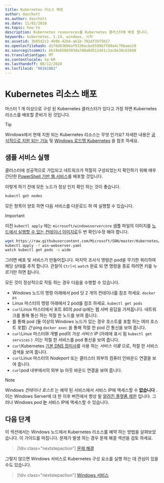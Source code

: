 ```yaml
---
title: Kubernetes 리소스 배포
author: daschott
ms.author: daschott
ms.date: 11/02/2018
ms.topic: how-to
description: Kubernetes resoureces를 Kubernetes 클러스터에 배포 합니다.
keywords: kubernetes, 1.14, windows, 시작
ms.assetid: 3b05d2c2-4b9b-42b4-a61b-702df35f5b17
ms.openlocfilehash: d1f0d836b6af9330acba5599b7f89a4c76baea10
ms.sourcegitcommit: bb18e6568393da748a6d511d41c3acbe38c62668
ms.translationtype: MT
ms.contentlocale: ko-KR
ms.lasthandoff: 08/12/2020
ms.locfileid: "88161882"
---
```

# <a name="deploying-kubernetes-resources"></a>Kubernetes 리소스 배포

마스터 1 개 이상으로 구성 된 Kubernetes 클러스터가 있다고 가정 하면 Kubernetes 리소스를 배포할 준비가 된 것입니다.

> [!TIP]
> Windows에서 현재 지원 되는 Kubernetes 리소스는 무엇 인가요? 자세한 내용은 [공식적으로 지원 되는 기능](https://kubernetes.io/docs/setup/production-environment/windows/intro-windows-in-kubernetes/#supported-functionality-and-limitations) 및 [Windows 로드맵 Kubernetes](https://github.com/orgs/kubernetes/projects/8) 을 참조 하세요.

## <a name="running-a-sample-service"></a>샘플 서비스 실행

클러스터에 성공적으로 가입되고 네트워크가 적절히 구성되었는지 확인하기 위해 매우 간단한 [PowerShell 기반 웹 서비스](https://github.com/Microsoft/SDN/blob/master/Kubernetes/WebServer.yaml)를 배포할 것입니다.

이렇게 하기 전에 모든 노드가 정상 인지 확인 하는 것이 좋습니다.

```bash
kubectl get nodes
```

모든 항목이 양호 하면 다음 서비스를 다운로드 하 여 실행할 수 있습니다.

> [!IMPORTANT]
> 이전 `kubectl apply` 에는 `microsoft/windowsservercore` 샘플 파일의 이미지를 [노드에서 실행할 수 있는 컨테이너 이미지로](https://docs.microsoft.com/virtualization/windowscontainers/deploy-containers/version-compatibility#choosing-container-os-versions)두 번 확인/수정 해야 합니다.

```bash
wget https://raw.githubusercontent.com/Microsoft/SDN/master/Kubernetes/flannel/l2bridge/manifests/simpleweb.yml -O win-webserver.yaml
kubectl apply -f win-webserver.yaml
watch kubectl get pods -o wide
```

그러면 배포 및 서비스가 만들어집니다. 마지막 조사식 명령은 pod을 무기한 쿼리하여 해당 상태를 추적 합니다. 관찰이 `Ctrl+C` `watch` 완료 되 면 명령을 종료 하려면 키를 누르기만 하면 됩니다.

모든 것이 정상적으로 작동 하는 경우 다음을 수행할 수 있습니다.

  - Windows 노드의 명령 아래에서 pod 당 2 개의 컨테이너를 참조 하세요. `docker ps`
  - Linux 마스터의 명령 아래에서 2 pod를 참조 하세요. `kubectl get pods`
  - `curl`Linux 마스터에서 포트 80의 *pod* ip에는 웹 서버 응답을 가져옵니다. 네트워크를 통해 통신 하는 적절 한 노드를 보여 줍니다.
  - 를 통해 pod (둘 이상의 Windows 노드가 있는 경우 호스트를 포함 하는 여러 호스트 포함) *간* ping `docker exec` 을 통해 적절 한 pod 간 통신을 보여 줍니다.
  - `curl`Linux 마스터와 개별 pod의 가상 *서비스 IP* (아래에 표시 됨 `kubectl get services` ) .이는 적절 한 서비스를 pod 통신을 보여 줍니다.
  - `curl`Kubernetes [기본 DNS 접미사](https://kubernetes.io/docs/concepts/services-networking/dns-pod-service/#services)를 사용 하는 *서비스 이름* 으로, 적절 한 서비스 검색을 보여 줍니다.
  - `curl`Linux 마스터의 *Nodeport* 또는 클러스터 외부의 컴퓨터 인바운드 연결을 보여 줍니다.
  - `curl`pod 내부에서의 외부 Ip 아웃 바운드 연결을 보여 줍니다.

> [!NOTE]
> Windows *컨테이너 호스트* 는 예약 된 서비스에서 서비스 IP에 액세스할 수 **없습니다** . 이는 Windows Server에 대 한 이후 버전에서 향상 될 [알려진 플랫폼 제한](./common-problems.md#my-windows-node-cannot-access-my-services-using-the-service-ip) 입니다. 그러나 Windows *pod* **는** 서비스 IP에 액세스할 수 있습니다.

## <a name="next-steps"></a>다음 단계

이 섹션에서는 Windows 노드에서 Kubernetes 리소스를 예약 하는 방법을 살펴보았습니다. 이 가이드를 마칩니다. 문제가 발생 하는 경우 문제 해결 섹션을 검토 하세요.

> [!div class="nextstepaction"]
> [문제 해결](./common-problems.md)

그렇지 않으면 Windows 서비스로 Kubernetes 구성 요소를 실행 하는 데 관심이 있을 수도 있습니다.
> [!div class="nextstepaction"]
> [Windows 서비스](./kube-windows-services.md)
